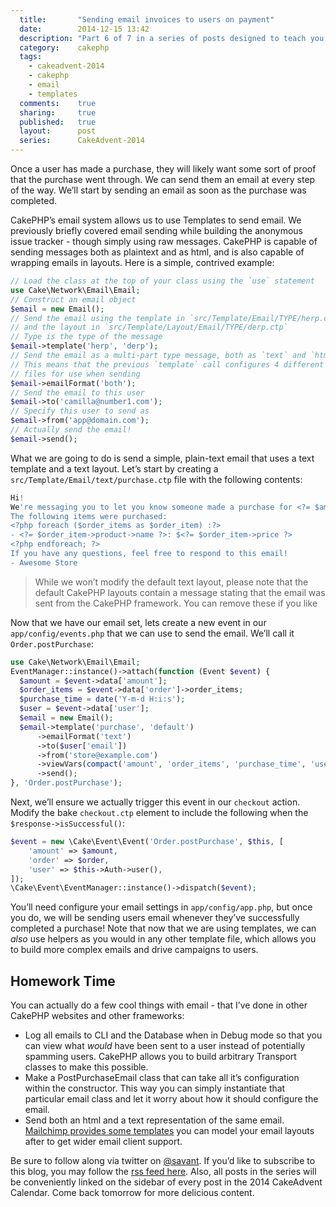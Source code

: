 ```yaml
---
  title:       "Sending email invoices to users on payment"
  date:        2014-12-15 13:42
  description: "Part 6 of 7 in a series of posts designed to teach you how to use CakePHP 3 effectively"
  category:    cakephp
  tags:
    - cakeadvent-2014
    - cakephp
    - email
    - templates
  comments:    true
  sharing:     true
  published:   true
  layout:      post
  series:      CakeAdvent-2014
---
```


Once a user has made a purchase, they will likely want some sort of proof that the purchase went through. We can send them an email at every step of the way. We’ll start by sending an email as soon as the purchase was completed.

CakePHP’s email system allows us to use Templates to send email. We previously briefly covered email sending while building the anonymous issue tracker - though simply using raw messages. CakePHP is capable of sending messages both as plaintext and as html, and is also capable of wrapping emails in layouts. Here is a simple, contrived example:

```php
// Load the class at the top of your class using the `use` statement
use Cake\Network\Email\Email;
// Construct an email object
$email = new Email();
// Send the email using the template in `src/Template/Email/TYPE/herp.ctp`
// and the layout in `src/Template/Layout/Email/TYPE/derp.ctp`
// Type is the type of the message
$email->template('herp', 'derp');
// Send the email as a multi-part type message, both as `text` and `html`.
// This means that the previous `template` call configures 4 different
// files for use when sending
$email->emailFormat('both');
// Send the email to this user
$email->to('camilla@number1.com');
// Specify this user to send as
$email->from('app@domain.com');
// Actually send the email!
$email->send();
```

What we are going to do is send a simple, plain-text email that uses a text template and a text layout. Let’s start by creating a `src/Template/Email/text/purchase.ctp` file with the following contents:

```php
Hi!
We're messaging you to let you know someone made a purchase for <?= $amount ?> at <?= $purchase_time ?> under the email <?= $user['email'] ?>. If this seems incorrect, let us know!
The following items were purchased:
<?php foreach ($order_items as $order_item) :?>
- <?= $order_item->product->name ?>: $<?= $order_item->price ?>
<?php endforeach; ?>
If you have any questions, feel free to respond to this email!
- Awesome Store
```

> While we won’t modify the default text layout, please note that the default CakePHP layouts contain a message stating that the email was sent from the CakePHP framework. You can remove these if you like

Now that we have our email set, lets create a new event in our `app/config/events.php` that we can use to send the email. We’ll call it `Order.postPurchase`:

```php
use Cake\Network\Email\Email;
EventManager::instance()->attach(function (Event $event) {
  $amount = $event->data['amount'];
  $order_items = $event->data['order']->order_items;
  $purchase_time = date('Y-m-d H:i:s');
  $user = $event->data['user'];
  $email = new Email();
  $email->template('purchase', 'default')
      ->emailFormat('text')
      ->to($user['email'])
      ->from('store@example.com')
      ->viewVars(compact('amount', 'order_items', 'purchase_time', 'user'))
      ->send();
}, 'Order.postPurchase');
```

Next, we’ll ensure we actually trigger this event in our `checkout` action. Modify the bake `checkout.ctp` element to include the following when the `$response->isSuccessful()`:

```php
$event = new \Cake\Event\Event('Order.postPurchase', $this, [
    'amount' => $amount,
    'order' => $order,
    'user' => $this->Auth->user(),
]);
\Cake\Event\EventManager::instance()->dispatch($event);
```

You’ll need configure your email settings in `app/config/app.php`, but once you do, we will be sending users email whenever they’ve successfully completed a purchase! Note that now that we are using templates, we can *also* use helpers as you would in any other template file, which allows you to build more complex emails and drive campaigns to users.

## Homework Time

You can actually do a few cool things with email - that I’ve done in other CakePHP websites and other frameworks:

- Log all emails to CLI and the Database when in Debug mode so that you can view what *would* have been sent to a user instead of potentially spamming users. CakePHP allows you to build arbitrary Transport classes to make this possible.
- Make a PostPurchaseEmail class that can take all it’s configuration within the constructor. This way you can simply instantiate that particular email class and let it worry about how it should configure the email.
- Send both an html and a text representation of the same email. [Mailchimp provides some templates](http://templates.mailchimp.com/) you can model your email layouts after to get wider email client support.

Be sure to follow along via twitter on [@savant](https://twitter.com/savant). If you’d like to subscribe to this blog, you may follow the [rss feed here](http://josediazgonzalez.com/atom.xml). Also, all posts in the series will be conveniently linked on the sidebar of every post in the 2014 CakeAdvent Calendar. Come back tomorrow for more delicious content.

